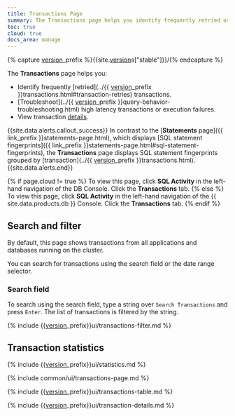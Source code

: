 ```yaml
---
title: Transactions Page
summary: The Transactions page helps you identify frequently retried or high latency transactions and view transaction details.
toc: true
cloud: true
docs_area: manage
---
```


{% capture [version](cluster-settings.html#setting-version)_prefix %}{{site.[version](cluster-settings.html#setting-version)s["stable"]}}/{% endcapture %}

The **Transactions** page helps you:

- Identify frequently [retried](../{{ [version](cluster-settings.html#setting-version)_prefix }}transactions.html#transaction-retries) transactions.
- [Troubleshoot](../{{ [version](cluster-settings.html#setting-version)_prefix }}query-behavior-troubleshooting.html) high latency transactions or execution failures.
- View transaction [details](#transaction-details-page).

{{site.data.alerts.callout_success}}
In contrast to the [**Statements** page]({{ link_prefix }}statements-page.html), which displays [SQL statement fingerprints]({{ link_prefix }}statements-page.html#sql-statement-fingerprints), the **Transactions** page displays SQL statement fingerprints grouped by [transaction](../{{ [version](cluster-settings.html#setting-version)_prefix }}transactions.html).
{{site.data.alerts.end}}

{% if page.cloud != true %}
To view this page, click **SQL Activity** in the left-hand navigation of the DB Console. Click the **Transactions** tab.
{% else %}
To view this page, click **SQL Activity** in the left-hand navigation of the {{ site.data.products.db }} Console. Click the **Transactions** tab.
{% endif %}

## Search and filter

By default, this page shows transactions from all applications and databases running on the cluster.

You can search for transactions using the search field or the date range selector.

### Search field

To search using the search field, type a string over `Search Transactions` and press `Enter`. The list of transactions is filtered by the string.

{% include {{[version](cluster-settings.html#setting-version)_prefix}}ui/transactions-filter.md %}

## Transaction statistics

{% include {{[version](cluster-settings.html#setting-version)_prefix}}ui/statistics.md %}

{% include common/ui/transactions-page.md %}

{% include {{[version](cluster-settings.html#setting-version)_prefix}}ui/transactions-table.md %}

{% include {{[version](cluster-settings.html#setting-version)_prefix}}ui/transaction-details.md %}
